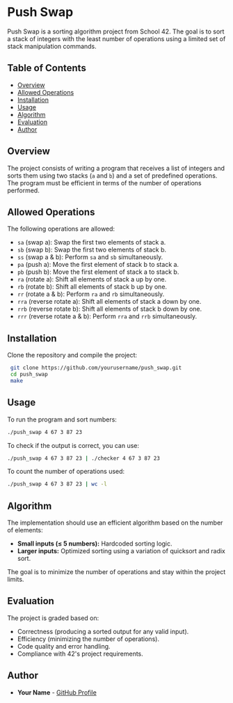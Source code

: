 # Push Swap

Push Swap is a sorting algorithm project from School 42. The goal is to sort a stack of integers with the least number of operations using a limited set of stack manipulation commands.

## Table of Contents
- [Overview](#overview)
- [Allowed Operations](#allowed-operations)
- [Installation](#installation)
- [Usage](#usage)
- [Algorithm](#algorithm)
- [Evaluation](#evaluation)
- [Author](#author)

## Overview
The project consists of writing a program that receives a list of integers and sorts them using two stacks (`a` and `b`) and a set of predefined operations. The program must be efficient in terms of the number of operations performed.

## Allowed Operations
The following operations are allowed:

- `sa` (swap a): Swap the first two elements of stack a.
- `sb` (swap b): Swap the first two elements of stack b.
- `ss` (swap a & b): Perform `sa` and `sb` simultaneously.
- `pa` (push a): Move the first element of stack b to stack a.
- `pb` (push b): Move the first element of stack a to stack b.
- `ra` (rotate a): Shift all elements of stack a up by one.
- `rb` (rotate b): Shift all elements of stack b up by one.
- `rr` (rotate a & b): Perform `ra` and `rb` simultaneously.
- `rra` (reverse rotate a): Shift all elements of stack a down by one.
- `rrb` (reverse rotate b): Shift all elements of stack b down by one.
- `rrr` (reverse rotate a & b): Perform `rra` and `rrb` simultaneously.

## Installation
Clone the repository and compile the project:

```sh
 git clone https://github.com/yourusername/push_swap.git
 cd push_swap
 make
```

## Usage
To run the program and sort numbers:

```sh
./push_swap 4 67 3 87 23
```

To check if the output is correct, you can use:

```sh
./push_swap 4 67 3 87 23 | ./checker 4 67 3 87 23
```

To count the number of operations used:

```sh
./push_swap 4 67 3 87 23 | wc -l
```

## Algorithm
The implementation should use an efficient algorithm based on the number of elements:

- **Small inputs (≤ 5 numbers):** Hardcoded sorting logic.
- **Larger inputs:** Optimized sorting using a variation of quicksort and radix sort.

The goal is to minimize the number of operations and stay within the project limits.

## Evaluation
The project is graded based on:
- Correctness (producing a sorted output for any valid input).
- Efficiency (minimizing the number of operations).
- Code quality and error handling.
- Compliance with 42's project requirements.

## Author
- **Your Name** - [GitHub Profile](https://github.com/abdelkabirelmajdoub)

